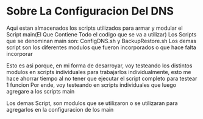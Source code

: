 # Sobre La Configuracion Del DNS

Aqui estan almacenados los scripts utilizados para armar y modular el Script main(El Que Contiene Todo el codigo que se va a utilizar)
Los Scripts que se denominan main son: ConfigDNS.sh y BackupRestore.sh
Los demas script son los diferentes modulos que fueron incorporados o que hace falta incorporar

Esto es asi porque, en mi forma de desarroyar, voy testeando los distintos modulos en scripts individuales para
trabajarlos individualmente, esto me hace ahorrar tiempo al no tener que ejecutar el script completo para testear 1 funcion
Por ende, voy testeando en scripts individuales que luego agregare a los scripts main

Los demas Script, son modulos que se utilizaron o se utilizaran para agregarlos en la configuracion de los main
